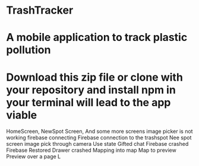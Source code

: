 # TrashTracker
# A mobile application to track plastic pollution
# Download this zip file or clone with your repository and install npm in your terminal will lead to the app viable
HomeScreen, NewSpot Screen, And some more screens
image picker is not working
firebase connecting
Firebase connection to the trashspot
Nee spot screen
image pick through camera
Use state
Gifted chat
Firebase crashed
Firebase Restored
Drawer crashed
Mapping into map
Map to preview
Preview over a page 
L

